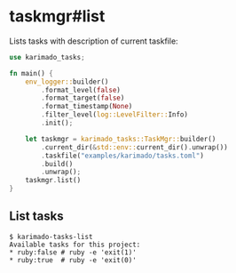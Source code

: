 # taskmgr#list

Lists tasks with description of current taskfile:

```rust
use karimado_tasks;

fn main() {
    env_logger::builder()
        .format_level(false)
        .format_target(false)
        .format_timestamp(None)
        .filter_level(log::LevelFilter::Info)
        .init();

    let taskmgr = karimado_tasks::TaskMgr::builder()
        .current_dir(&std::env::current_dir().unwrap())
        .taskfile("examples/karimado/tasks.toml")
        .build()
        .unwrap();
    taskmgr.list()
}
```


## List tasks

```console
$ karimado-tasks-list
Available tasks for this project:
* ruby:false # ruby -e 'exit(1)'
* ruby:true  # ruby -e 'exit(0)'

```
